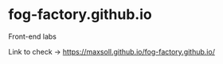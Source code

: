 # fog-factory.github.io
Front-end labs

Link to check -> https://maxsoll.github.io/fog-factory.github.io/
